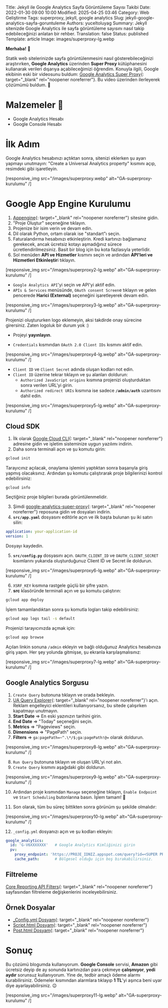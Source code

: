 Title: Jekyll ile Google Analytics Sayfa Görüntüleme Sayısı Takibi
Date: 2022-01-30 09:00 10:00
Modified: 2025-04-25 03:46
Category: Web Geliştirme
Tags: superproxy, jekyll, google analytics
Slug: jekyll-google-analytics-sayfa-goruntuleme
Authors: yuceltoluyag
Summary: Jekyll sitenizde Google Analytics ile sayfa görüntüleme sayısını nasıl takip edebileceğinizi anlatan bir rehber.
Translation: false
Status: published
Template: article
Image: images/superproxy-lg.webp

**Merhaba!** 🌟

Statik web sitelerinizde sayfa görüntülenmesini nasıl gösterebileceğinizi araştırırken, **Google Analytics** üzerinden **Super Proxy** kütüphanesini kullanarak verileri dışarıya açabileceğimizi öğrendim. Konuyla ilgili, Google ekibinin eski bir videosunu buldum: [Google Analytics Super Proxy](https://developers.google.com/analytics/solutions/google-analytics-super-proxy){: target="_blank" rel="noopener noreferrer"}. Bu video üzerinden ilerleyerek çözümümü buldum. 🥰

# Malzemeler 🥗

- Google Analytics Hesabı
- Google Console Hesabı

# İlk Adım

Google Analytics hesabınızı açtıktan sonra, sitenizi eklerken şu ayarı yapmayı unutmayın: "Create a Universal Analytics property" kısmını açıp, resimdeki gibi işaretleyin.


[responsive_img src="/images/superproxy.webp" alt="GA-superproxy-kurulumu" /]

# Google App Engine Kurulumu

1. [Appengine](https://console.cloud.google.com/appengine){: target="_blank" rel="noopener noreferrer"} sitesine gidin.
2. "Proje Oluştur" seçeneğine tıklayın.
3. Projenize bir isim verin ve devam edin.
4. Dil olarak Python, ortam olarak ise "standart"ı seçin.
5. Faturalandırma hesabınızı etkinleştirin. Kredi kartınızı bağlamanız gerekecek, ancak ücretsiz kotayı aşmadığınız sürece ücretlendirilmezsiniz. Basit bir blog için bu kota fazlasıyla yeterlidir.
6. Sol menüden **API ve Hizmetler** kısmını seçin ve ardından **API'leri ve Hizmetleri Etkinleştir**i tıklayın.


[responsive_img src="/images/superproxy2-lg.webp" alt="GA-superproxy-kurulumu" /]

- `Google Analytics API`'yi seçin ve API'yi aktif edin.
- `APIs & Services` menüsünde, `OAuth consent Screen`e tıklayın ve gelen pencerede **Harici (External)** seçeneğini işaretleyerek devam edin.


[responsive_img src="/images/superproxy3-lg.webp" alt="GA-superproxy-kurulumu" /]


<div class="info-box tip">
Projenizi oluştururken logo eklemeyin, aksi takdirde onay sürecine girersiniz. Zaten logoluk bir durum yok :)</div>

- Projeyi **yayınlayın**.

* `Credentials` kısmından `OAuth 2.0 Client IDs` kısmını aktif edin.


[responsive_img src="/images/superproxy4-lg.webp" alt="GA-superproxy-kurulumu" /]

- `Client ID` ve `Client Secret` adında oluşan kodları not edin.
- `Client ID` üzerine tekrar tıklayın ve şu alanları doldurun:
  - `Authorized JavaScript origins` kısmına projenizi oluşturduktan sonra verilen URL'yi girin.
  - `Authorized redirect URIs` kısmına ise sadece **`/admin/auth`** uzantısını dahil edin.


[responsive_img src="/images/superproxy5-lg.webp" alt="GA-superproxy-kurulumu" /]

## Cloud SDK

1. İlk olarak [Google Cloud CLI](https://cloud.google.com/sdk/docs/quickstart){: target="_blank" rel="noopener noreferrer"} adresine gidin ve işletim sisteminize uygun yazılımı indirin.
2. Daha sonra terminali açın ve şu komutu girin:

```bash
gcloud init
```

Tarayıcınız açılacak, onaylama işlemini yaptıktan sonra başarıyla giriş yapmış olacaksınız. Ardından şu komutu çalıştırarak proje bilgilerinizi kontrol edebilirsiniz:

```bash
gcloud info
```

Seçtiğiniz proje bilgileri burada görüntülenmelidir.

3. Şimdi [google-analytics-super-proxy](https://github.com/googleanalytics/google-analytics-super-proxy){: target="_blank" rel="noopener noreferrer"} reposuna gidin ve dosyaları indirin.
4. **`src/app.yaml`** dosyasını editörle açın ve ilk başta bulunan şu iki satırı silin:

```yaml
application: your-application-id
version: 1
```

Dosyayı kaydedin.

5. **`src/config.py`** dosyasını açın. `OAUTH_CLIENT_ID` ve `OAUTH_CLIENT_SECRET` kısımlarını yukarıda oluşturduğunuz Client ID ve Secret ile doldurun.


[responsive_img src="/images/superproxy6-lg.webp" alt="GA-superproxy-kurulumu" /]

6. `XSRF_KEY` kısmına rastgele güçlü bir şifre yazın.
7. **src** klasöründe terminali açın ve şu komutu çalıştırın:

```bash
gcloud app deploy
```

İşlem tamamlandıktan sonra şu komutla logları takip edebilirsiniz:

```bash
gcloud app logs tail -s default
```

Projenizi tarayıcınızda açmak için:

```bash
gcloud app browse
```

Açılan linkin sonuna `/admin` ekleyin ve bağlı olduğunuz Analytics hesabınıza giriş yapın. Her şey yolunda gitmişse, şu ekranla karşılaşmalısınız:


[responsive_img src="/images/superproxy7-lg.webp" alt="GA-superproxy-kurulumu" /]

## Google Analytics Sorgusu

1. `Create Query` butonuna tıklayın ve orada bekleyin.
2. [UA Query Explorer](https://ga-dev-tools.web.app/query-explorer/){: target="_blank" rel="noopener noreferrer"}'ı açın. Reklam engelleyici eklentileri kullanıyorsanız, bu sitede çalışırken kapatmayı unutmayın.
3. **Start Date** => En eski yazınızın tarihini girin.
4. **End Date** => "Today" seçeneğini seçin.
5. **Metrics** => "Pageviews" seçin.
6. **Dimensions** => "PagePath" seçin.
7. **Filters** => `ga:pagePath=~^.\*/$;ga:pagePath!@=` olarak doldurun.


[responsive_img src="/images/superproxy8-lg.webp" alt="GA-superproxy-kurulumu" /]

8. `Run Query` butonuna tıklayın ve oluşan URL'yi not alın.
9. `Create Query` kısmını aşağıdaki gibi doldurun.


[responsive_img src="/images/superproxy9-lg.webp" alt="GA-superproxy-kurulumu" /]

10. Ardından proje kısmından `Manage` seçeneğine tıklayın, `Enable Endpoint` ve `Start Scheduling` butonlarına basın. İşlem tamam! 🎉

11. Son olarak, tüm bu süreç bittikten sonra görünüm şu şekilde olmalıdır:

[responsive_img src="/images/superproxy10-lg.webp" alt="GA-superproxy-kurulumu" /]

12. `_config.yml` dosyanızı açın ve şu kodları ekleyin:

```yaml
google_analytics:
  id: 'G-V6XXXXXXX'   # Google Analytics Kimliğinizi girin
  pv:
    proxy_endpoint: 'https://PROJE_IDNIZ.appspot.com/query?id=<SUPER PROXY IDNIZ>'
    cache_path:       # Bölgesel olduğu için boş bırakabilirsiniz.
```

## Filtreleme

[Core Reporting API Filters](https://developers.google.com/analytics/devguides/reporting/core/v3/reference#filters){: target="_blank" rel="noopener noreferrer"} sayfasından filtreleme değişkenlerini inceleyebilirsiniz.

## Örnek Dosyalar

- [\_Config.yml Dosyam](https://github.com/yuceltoluyag/yuceltoluyag.github.io/blob/main/_config.yml#L37){: target="_blank" rel="noopener noreferrer"}
- [Script.html Dosyam](https://github.com/yuceltoluyag/yuceltoluyag.github.io/blob/main/_includes/script.html#L35){: target="_blank" rel="noopener noreferrer"}
- [Post.html Dosyam](https://github.com/yuceltoluyag/yuceltoluyag.github.io/blob/main/_layouts/post.html#L46){: target="_blank" rel="noopener noreferrer"}

# Sonuç

Bu çözümü blogumda kullanıyorum. **Google Console** servisi, **Amazon** gibi ücretsiz deyip de ay sonunda kartınızdan para çekmeye **çalışmıyor**, **yedi aydır** sorunsuz kullanıyorum. Yine de, tedbir amaçlı ödeme alarmı kurabilirsiniz. Ödemeler kısmından alarmlara tıklayıp **1 TL**'yi aşınca beni uyar diye ayarlayabilirsiniz. 😉

[responsive_img src="/images/superproxy11-lg.webp" alt="GA-superproxy-kurulumu" /]
